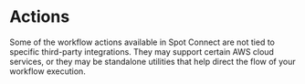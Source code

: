 # Actions

Some of the workflow actions available in Spot Connect are not tied to specific third-party integrations. They may support certain AWS cloud services, or they may be standalone utilities that help direct the flow of your workflow execution.
